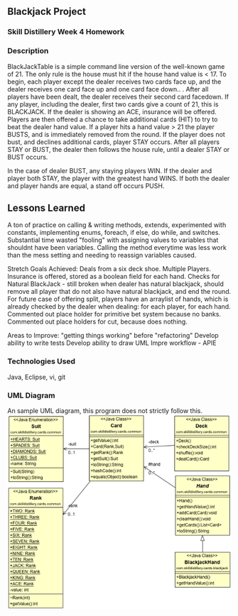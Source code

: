 ## Blackjack Project

### Skill Distillery Week 4 Homework

### Description
BlackJackTable is a simple command line version of the well-known game of 21. The only rule is the house must hit if the house hand value is < 17. To begin, each player except the dealer receives two cards face up, and the dealer receives one card face up and one card face down.. . After all players have been dealt, the dealer receives their second card facedown. If any player, including the dealer, first two cards give a count of 21, this is BLACKJACK. If the dealer is showing an ACE, insurance will be offered. Players are then offered a chance to take additional cards (HIT) to try to beat the dealer hand value. If a player hits a hand value > 21 the player BUSTS, and is immediately removed from the round. If the player does not bust, and declines additional cards, player STAY occurs. After all players STAY or BUST, the dealer then follows the house rule, until a dealer STAY or BUST occurs. 

In the case of dealer BUST, any staying players WIN. If the dealer and player both STAY, the player with the greatest hand WINS. If both the dealer and player hands are equal, a stand off occurs PUSH.

## Lessons Learned
A ton of practice on calling & writing methods, extends, experimented with constants, implementing enums, foreach, if else, do while, and switches. Substantial time wasted "fooling" with assigning values to variables that shouldnt have been variables. Calling the method everytime was less work than the mess setting and needing to reassign variables caused.

Stretch Goals Achieved:
Deals from a six deck shoe.
Multiple Players.
Insurance is offered, stored as a boolean field for each hand.
Checks for Natural BlackJack - still broken when dealer has natural blackjack, should remove all player that do not also have natural blackjack, and end the round. 
For future case of offering split, players have an arraylist of hands, which is already checked by the dealer when dealing: for each player, for each hand.
Commented out place holder for primitive bet system because no banks.
Commented out place holders for cut, because does nothing.

Areas to Improve: 
"getting things working" before "refactoring"
Develop ability to write tests
Develop ability to draw UML
Impre workflow - APIE

### Technologies Used
Java, Eclipse, vi, git

### UML Diagram
An sample UML diagram, this program does not strictly follow this.
![UML](Blackjack.png)